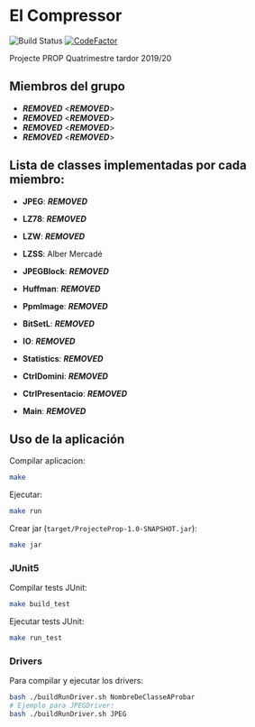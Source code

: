 # El Compressor 
![Build Status](https://github.com/Leixb/Compressor_PROP/workflows/Java%20CI/badge.svg)
[![CodeFactor](https://www.codefactor.io/repository/github/leixb/compressor_prop/badge?s=f6f48f3e67e69da4aefc3048aba7e871deb081ed)](https://www.codefactor.io/repository/github/leixb/compressor_prop)

Projecte PROP Quatrimestre tardor 2019/20

## Miembros del grupo

- ***REMOVED*** <***REMOVED***>
- ***REMOVED*** <***REMOVED***>
- ***REMOVED*** <***REMOVED***>
- ***REMOVED*** <***REMOVED***>

## Lista de classes implementadas por cada miembro:

- **JPEG**: ***REMOVED***
- **LZ78**: ***REMOVED***
- **LZW**: ***REMOVED***
- **LZSS**: Alber Mercadé

- **JPEGBlock**: ***REMOVED***
- **Huffman**: ***REMOVED***
- **PpmImage**: ***REMOVED***
- **BitSetL**: ***REMOVED***
- **IO**: ***REMOVED***
- **Statistics**: ***REMOVED*** 
- **CtrlDomini**: ***REMOVED***
- **CtrlPresentacio**:  ***REMOVED***
- **Main**: ***REMOVED***

## Uso de la aplicación

Compilar aplicacion:
```bash
make
```

Ejecutar:
```bash
make run
```
Crear jar (`target/ProjecteProp-1.0-SNAPSHOT.jar`):
```bash
make jar
```

### JUnit5

Compilar tests JUnit:
```bash
make build_test
```
Ejecutar tests JUnit:
```bash
make run_test
```

### Drivers
Para compilar y ejecutar los drivers:
```bash
bash ./buildRunDriver.sh NombreDeClasseAProbar
# Ejemplo para JPEGDriver:
bash ./buildRunDriver.sh JPEG
```
